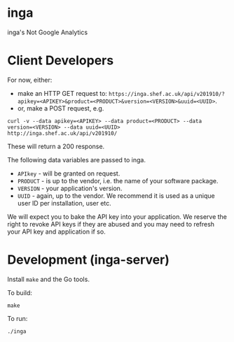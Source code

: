 # inga
inga's Not Google Analytics

# Client Developers
For now, either:
* make an HTTP GET request to: `https://inga.shef.ac.uk/api/v201910/?apikey=<APIKEY>&product=<PRODUCT>&version=<VERSION>&uuid=<UUID>`.
* or, make a POST request, e.g.
```
curl -v --data apikey=<APIKEY> --data product=<PRODUCT> --data version=<VERSION> --data uuid=<UUID> http://inga.shef.ac.uk/api/v201910/
```
These will return a 200 response.

The following data variables are passed to inga.
* `APIkey` - will be granted on request.
* `PRODUCT` - is up to the vendor, i.e. the name of your software package.
* `VERSION` - your application's version.
* `UUID` - again, up to the vendor. We recommend it is used as a unique user ID per installation, user etc.

We will expect you to bake the API key into your application. We reserve the right to revoke API keys if they are abused and you may need to refresh your API key and application if so.

# Development (inga-server)

Install `make` and the Go tools.

To build:

    make

To run:

    ./inga
